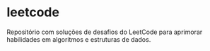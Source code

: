 # leetcode
Repositório com soluções de desafios do LeetCode para aprimorar habilidades em algoritmos e estruturas de dados.
